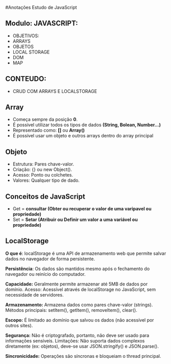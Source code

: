 #Anotações Estudo de JavaScript
## Modulo: JAVASCRIPT:
- OBJETIVOS:
- ARRAYS
- OBJETOS
- LOCAL STORAGE
- DOM
- MAP
## CONTEUDO:
- CRUD COM ARRAYS E LOCALSTORAGE

## Array
- Começa sempre da posição **0**.
- É possível utilizar todos os tipos de dados **(String, Bolean, Number...)**
- Representado como: **[]** ou **Array()**
- É possível usar um objeto e outros arrays dentro do array principal

## Objeto
- Estrutura: Pares chave-valor.
- Criação: {} ou new Object().
- Acesso: Ponto ou colchetes.
- Valores: Qualquer tipo de dado.
## Conceitos de JavaScript
- Get = **consultar (Obter ou recuperar o valor de uma varipavel ou propriedade)**
- Set = **Setar (Atribuir ou Definir um valor a uma variável ou propriedade)**

## LocalStorage
 **O que é**: localStorage é uma API de armazenamento web que permite salvar dados no navegador de forma persistente.
  
**Persistência**: Os dados são mantidos mesmo após o fechamento do navegador ou reinício do computador.

**Capacidade:** Geralmente permite armazenar até 5MB de dados por domínio.
Acesso: Acessível através de localStorage no JavaScript, sem necessidade de servidores.

**Armazenamento:** Armazena dados como pares chave-valor (strings).
Métodos principais: setItem(), getItem(), removeItem(), clear().

**Escopo:** É limitado ao domínio que salvou os dados (não acessível por outros sites).

**Segurança:** Não é criptografado, portanto, não deve ser usado para informações sensíveis.
Limitações: Não suporta dados complexos diretamente (ex: objetos), deve-se usar JSON.stringify() e JSON.parse().

**Sincronicidade:** Operações são síncronas e bloqueiam o thread principal.

  